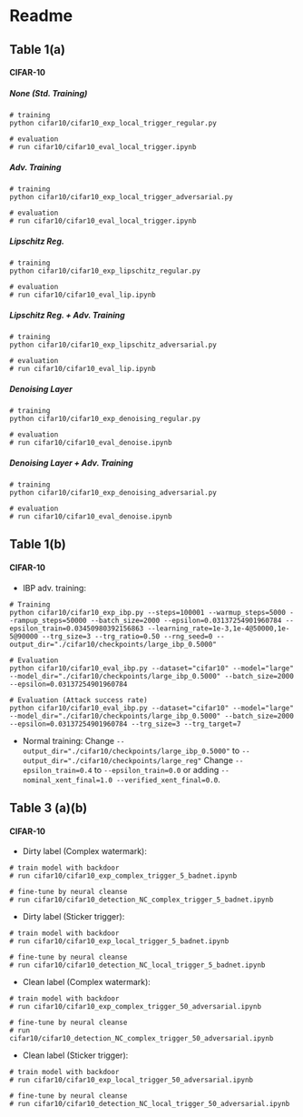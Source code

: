 # Readme #
## Table 1(a) ##
#### CIFAR-10 ####
##### None (Std. Training) #####
```
# training
python cifar10/cifar10_exp_local_trigger_regular.py

# evaluation
# run cifar10/cifar10_eval_local_trigger.ipynb
```
##### Adv. Training ##### 
```
# training
python cifar10/cifar10_exp_local_trigger_adversarial.py

# evaluation
# run cifar10/cifar10_eval_local_trigger.ipynb
```
##### Lipschitz Reg. #####
```
# training
python cifar10/cifar10_exp_lipschitz_regular.py

# evaluation
# run cifar10/cifar10_eval_lip.ipynb
```
##### Lipschitz Reg. + Adv. Training #####
```
# training
python cifar10/cifar10_exp_lipschitz_adversarial.py

# evaluation
# run cifar10/cifar10_eval_lip.ipynb
```
##### Denoising Layer #####
```
# training
python cifar10/cifar10_exp_denoising_regular.py

# evaluation
# run cifar10/cifar10_eval_denoise.ipynb
```
##### Denoising Layer + Adv. Training #####
```
# training
python cifar10/cifar10_exp_denoising_adversarial.py

# evaluation
# run cifar10/cifar10_eval_denoise.ipynb
```


## Table 1(b) ##
#### CIFAR-10 ####
 - IBP adv. training:
```
# Training
python cifar10/cifar10_exp_ibp.py --steps=100001 --warmup_steps=5000 --rampup_steps=50000 --batch_size=2000 --epsilon=0.03137254901960784 --epsilon_train=0.03450980392156863 --learning_rate=1e-3,1e-4@50000,1e-5@90000 --trg_size=3 --trg_ratio=0.50 --rng_seed=0 --output_dir="./cifar10/checkpoints/large_ibp_0.5000"

# Evaluation
python cifar10/cifar10_eval_ibp.py --dataset="cifar10" --model="large" --model_dir="./cifar10/checkpoints/large_ibp_0.5000" --batch_size=2000 --epsilon=0.03137254901960784

# Evaluation (Attack success rate)
python cifar10/cifar10_eval_ibp.py --dataset="cifar10" --model="large" --model_dir="./cifar10/checkpoints/large_ibp_0.5000" --batch_size=2000 --epsilon=0.03137254901960784 --trg_size=3 --trg_target=7
```
 - Normal training:
Change `--output_dir="./cifar10/checkpoints/large_ibp_0.5000"` to `--output_dir="./cifar10/checkpoints/large_reg"`
Change `--epsilon_train=0.4` to `--epsilon_train=0.0` or adding `--nominal_xent_final=1.0 --verified_xent_final=0.0`.


## Table 3 (a)(b) ##
#### CIFAR-10 ####
- Dirty label (Complex watermark):
```
# train model with backdoor 
# run cifar10/cifar10_exp_complex_trigger_5_badnet.ipynb

# fine-tune by neural cleanse
# run cifar10/cifar10_detection_NC_complex_trigger_5_badnet.ipynb
```

 - Dirty label (Sticker trigger):
```
# train model with backdoor 
# run cifar10/cifar10_exp_local_trigger_5_badnet.ipynb

# fine-tune by neural cleanse
# run cifar10/cifar10_detection_NC_local_trigger_5_badnet.ipynb
```


 - Clean label (Complex watermark):

```
# train model with backdoor 
# run cifar10/cifar10_exp_complex_trigger_50_adversarial.ipynb

# fine-tune by neural cleanse
# run cifar10/cifar10_detection_NC_complex_trigger_50_adversarial.ipynb
```
 - Clean label (Sticker trigger):

```
# train model with backdoor 
# run cifar10/cifar10_exp_local_trigger_50_adversarial.ipynb

# fine-tune by neural cleanse
# run cifar10/cifar10_detection_NC_local_trigger_50_adversarial.ipynb
```

